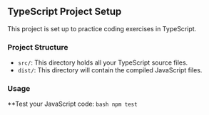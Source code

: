 ## TypeScript Project Setup

This project is set up to practice coding exercises in TypeScript.

### Project Structure

- `src/`: This directory holds all your TypeScript source files.
- `dist/`: This directory will contain the compiled JavaScript files.

### Usage


**Test your JavaScript code:
    ```bash
    npm test
    ```